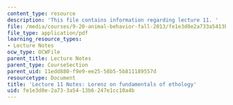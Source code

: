 ```yaml
---
content_type: resource
description: 'This file contains information regarding lecture 11. '
file: /media/courses/9-20-animal-behavior-fall-2013/fe1e3d0e2a733a5413b6247e1cc10a4b_MIT9_20F13_Lec11.pdf
file_type: application/pdf
learning_resource_types:
- Lecture Notes
ocw_type: OCWFile
parent_title: Lecture Notes
parent_type: CourseSection
parent_uid: 11edd880-f9e9-ee25-58b5-5b811189557d
resourcetype: Document
title: 'Lecture 11 Notes: Lorenz on fundamentals of ethology'
uid: fe1e3d0e-2a73-3a54-13b6-247e1cc10a4b
---
```

